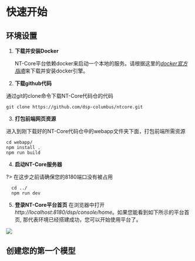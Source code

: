 # 快速开始
## 环境设置

1. **下载并安装Docker**

   NT-Core平台依赖docker来启动一个本地的服务。请根据这里的<em>[docker官方指南](https://docs.docker.com/get-started/#download-and-install-docker)</em>来下载并安装docker引擎。

2. **下载github代码**

  通过git的clone命令下载NT-Core代码仓的代码
  ```
  git clone https://github.com/dsp-columbus/ntcore.git
  ```

3. **打包前端网页资源**

  进入到刚下载好的NT-Core代码仓中的webapp文件夹下面，打包前端所需资源
  ```
  cd webapp/
  npm install .
  npm run build
  ```

4. **启动NT-Core服务器**

  ?> 在这步之前请确保您的8180端口没有被占用
  ```
    cd ../
    npm run dev
  ```

5. **登录NT-Core平台首页**
  在浏览器中打开<em>http://localhost:8180/dsp/console/home</em>。如果您能看到如下所示的平台首页, 那代表环境已经搭建成功，您可以开始使用平台了。
  <img src="./media/nt-platform-home.png"  />


## 创建您的第一个模型